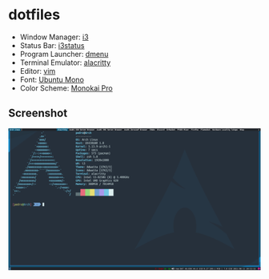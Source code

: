 # dotfiles

- Window Manager: [i3](https://github.com/Airblader/i3)
- Status Bar: [i3status](https://i3wm.org/i3status)
- Program Launcher: [dmenu](https://tools.suckless.org/dmenu)
- Terminal Emulator: [alacritty](https://github.com/alacritty/alacritty)
- Editor: [vim](https://github.com/vim/vim)
- Font: [Ubuntu Mono](https://design.ubuntu.com/font)
- Color Scheme: [Monokai Pro](https://monokai.pro)

## Screenshot
![ScreenShot](screenshot.png)

